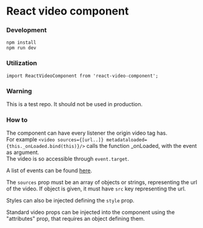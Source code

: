 # React video component

### Development
```
npm install
npm run dev
```

### Utilization
```
import ReactVideoComponent from 'react-video-component';
```

### Warning
This is a test repo.
It should not be used in production.

### How to

The component can have every listener the origin video tag has.  
For example `<video sources={[url..]} metadataloaded={this._onLoaded.bind(this)}/>` calls the function _onLoaded, with the event as argument.  
The video is so accessible through `event.target`.

A list of events can be found [here](http://www.w3schools.com/tags/ref_av_dom.asp).

The `sources` prop must be an array of objects or strings, representing the url of the video.
If object is given, it must have `src` key representing the url.

Styles can also be injected defining the `style` prop.  

Standard video props can be injected into the component using the "attributes" prop, that requires an object defining them.

